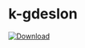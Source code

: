# k-gdeslon
[ ![Download](https://api.bintray.com/packages/besttoolbars/repo/k-gdeslon/images/download.svg) ](https://bintray.com/besttoolbars/repo/k-gdeslon/_latestVersion)
